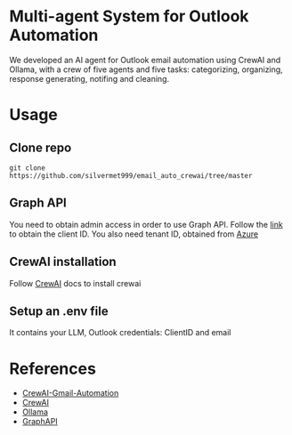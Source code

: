 # Multi-agent System for Outlook Automation
We developed an AI agent for Outlook email automation using CrewAI and Ollama, with a crew of five agents and five tasks: categorizing, organizing, response generating, notifing and cleaning.

# Usage
## Clone repo
```
git clone https://github.com/silvermet999/email_auto_crewai/tree/master
```
## Graph API
You need to obtain admin access in order to use Graph API.
Follow the [link](https://developer.microsoft.com/en-us/graph/quick-start) to obtain the client ID. You also need tenant ID, obtained from [Azure](https://portal.azure.com/auth/login/)
## CrewAI installation
Follow [CrewAI](https://docs.crewai.com/en/installation) docs to install crewai
## Setup an .env file
It contains your LLM, Outlook credentials: ClientID and email

# References
- [CrewAI-Gmail-Automation](https://github.com/tonykipkemboi/crewai-gmail-automation)
- [CrewAI](https://github.com/crewAIInc/crewAI/)
- [Ollama](https://ollama.com/library)
- [GraphAPI](https://developer.microsoft.com/en-us/graph#get-started)
